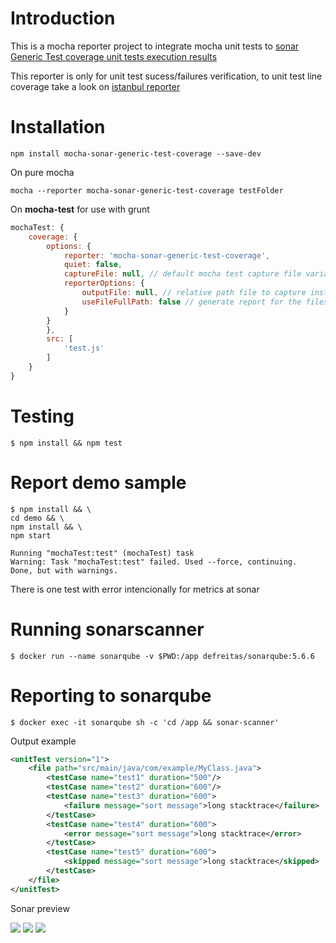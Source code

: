 # Introduction
This is a mocha reporter project to integrate mocha unit tests to [sonar Generic Test coverage unit tests execution results](http://docs.sonarqube.org/display/PLUG/Generic+Test+Coverage#GenericTestCoverage-UnitTestsExecutionResultsReportFormat)

This reporter is only for unit test sucess/failures verification, to unit test line coverage take a look on [istanbul reporter](https://www.npmjs.com/package/grunt-istanbul)

# Installation

	npm install mocha-sonar-generic-test-coverage --save-dev

On pure mocha 

	mocha --reporter mocha-sonar-generic-test-coverage testFolder

On **mocha-test** for use with grunt

```javascript
mochaTest: {
	coverage: {
		options: {
			reporter: 'mocha-sonar-generic-test-coverage',
			quiet: false,
			captureFile: null, // default mocha test capture file variable
			reporterOptions: {
				outputFile: null, // relative path file to capture instead append to captureFile (this file will not get prints at stdout) 
				useFileFullPath: false // generate report for the files using fullpath
			}
		}
		},
		src: [
			'test.js'
		]
	}
}
```

# Testing
	$ npm install && npm test

# Report demo sample

	$ npm install && \
	cd demo && \
	npm install && \
	npm start

	Running "mochaTest:test" (mochaTest) task
	Warning: Task "mochaTest:test" failed. Used --force, continuing.
	Done, but with warnings.

There is one test with error intencionally for metrics at sonar

# Running sonarscanner

	$ docker run --name sonarqube -v $PWD:/app defreitas/sonarqube:5.6.6

# Reporting to sonarqube

	$ docker exec -it sonarqube sh -c 'cd /app && sonar-scanner'

Output example 

```xml
<unitTest version="1">
	<file path="src/main/java/com/example/MyClass.java">
		<testCase name="test1" duration="500"/>
		<testCase name="test2" duration="600"/>
		<testCase name="test3" duration="600">
			<failure message="sort message">long stacktrace</failure>
		</testCase>
		<testCase name="test4" duration="600">
			<error message="sort message">long stacktrace</error>
		</testCase>
		<testCase name="test5" duration="600">
			<skipped message="sort message">long stacktrace</skipped>
		</testCase>
	</file>
</unitTest>
```

Sonar preview

![](http://i.imgur.com/mlxAPI1.jpg)
![](http://i.imgur.com/n9eCbt7.jpg)
![](http://i.imgur.com/Bfw0amn.jpg)
